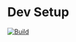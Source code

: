 # Dev Setup

[![Build](https://github.com/otosky/dev_setup/actions/workflows/install_script.yml/badge.svg?branch=main)](https://github.com/otosky/dev_setup/actions/workflows/install_script.yml)

